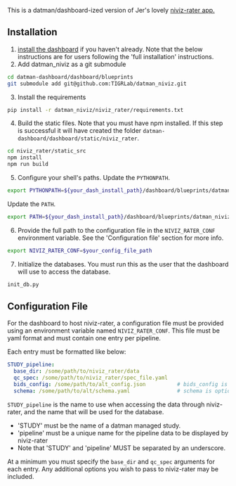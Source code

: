 This is a datman/dashboard-ized version of Jer's lovely [niviz-rater app.](https://github.com/jerdra/niviz-rater)

## Installation
1. [install the dashboard](http://imaging-genetics.camh.ca/datman-dashboard/installation.html) if you haven't already. Note that the below instructions are for users following the 'full installation' instructions.
2. Add datman_niviz as a git submodule
```bash
cd datman-dashboard/dashboard/blueprints
git submodule add git@github.com:TIGRLab/datman_niviz.git
```
3. Install the requirements
```bash
pip install -r datman_niviz/niviz_rater/requirements.txt
```
4. Build the static files. Note that you must have npm installed. If this
step is successful it will have created the folder
`datman-dashboard/dashboard/static/niviz_rater`.
```bash
cd niviz_rater/static_src
npm install
npm run build
```
5. Configure your shell's paths. Update the `PYTHONPATH`.
```bash
export PYTHONPATH=${your_dash_install_path}/dashboard/blueprints/datman_niviz:${PYTHONPATH}
```
Update the `PATH`.
```bash
export PATH=${your_dash_install_path}/dashboard/blueprints/datman_niviz/niviz_rater/bin:${PATH}
```
6. Provide the full path to the configuration file in the
  `NIVIZ_RATER_CONF` environment variable. See the 'Configuration file' section
  for more info.
  ```bash
  export NIVIZ_RATER_CONF=$your_config_file_path
  ```
7. Initialize the databases. You must run this as the user that
the dashboard will use to access the database.
```bash
init_db.py
```

## Configuration File
For the dashboard to host niviz-rater, a configuration file must be provided
using an environment variable named `NIVIZ_RATER_CONF`. This file
must be yaml format and must contain one entry per pipeline.

Each entry must be formatted like below:
```YAML
STUDY_pipeline:
  base_dir: /some/path/to/niviz_rater/data
  qc_spec: /some/path/to/niviz_rater/spec_file.yaml
  bids_config: /some/path/to/alt_config.json          # bids_config is optional
  schema: /some/path/to/alt/schema.yaml               # schema is optional
```

`STUDY_pipeline` is the name to use when accessing the data through
    niviz-rater, and the name that will be used for the database.
  - 'STUDY' must be the name of a datman managed study.
  - 'pipeline' must be a unique name for the pipeline data to be displayed
    by niviz-rater
  - Note that 'STUDY' and 'pipeline' MUST be separated by an underscore.

At a minimum you must specify the `base_dir` and `qc_spec` arguments for
each entry. Any additional options you wish to pass to niviz-rater may be
included.
